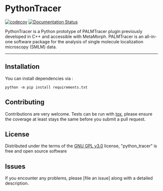 # PythonTracer

[![codecov](https://codecov.io/gh/abdelneuhaus/PythonTracer/graph/badge.svg?token=FDX8RF97VE)](https://codecov.io/gh/abdelneuhaus/PythonTracer)
[![Documentation Status](https://img.shields.io/badge/Documentation-Online-brightgreen)](https://abdelneuhaus.github.io/PythonTracer/)


PythonTracer is a Python prototype of PALMTracer plugin previously developed in C++ and accessible with MetaMorph. PALMTracer is an all-in-one software package for the analysis of single molecule localization microscopy (SMLM) data.

----------------------------------

## Installation

You can install dependencies via :

    python -m pip install requirements.txt


## Contributing

Contributions are very welcome. Tests can be run with [tox], please ensure the coverage at least stays the same before you submit a pull request.

## License

Distributed under the terms of the [GNU GPL v3.0] license,
"python_tracer" is free and open source software

## Issues

If you encounter any problems, please [file an issue] along with a detailed description.

[Napari]: https://github.com/napari/napari

[GNU GPL v3.0]: http://www.gnu.org/licenses/gpl-3.0.txt

[tox]: https://tox.readthedocs.io/en/latest/

[pip]: https://pypi.org/project/pip/